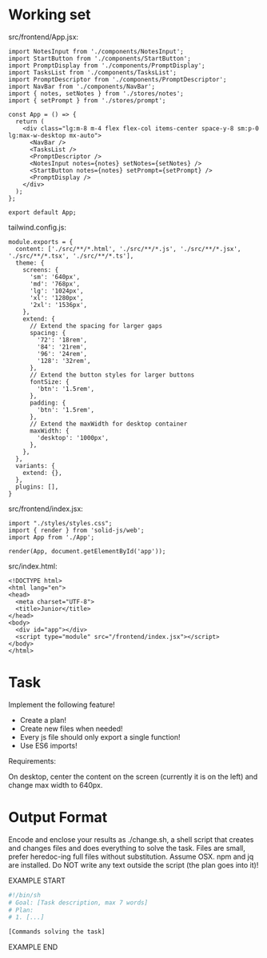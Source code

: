 # Working set

src/frontend/App.jsx:
```
import NotesInput from './components/NotesInput';
import StartButton from './components/StartButton';
import PromptDisplay from './components/PromptDisplay';
import TasksList from './components/TasksList';
import PromptDescriptor from './components/PromptDescriptor';
import NavBar from './components/NavBar';
import { notes, setNotes } from './stores/notes';
import { setPrompt } from './stores/prompt';

const App = () => {
  return (
    <div class="lg:m-8 m-4 flex flex-col items-center space-y-8 sm:p-0 lg:max-w-desktop mx-auto">
      <NavBar />
      <TasksList />
      <PromptDescriptor />
      <NotesInput notes={notes} setNotes={setNotes} />
      <StartButton notes={notes} setPrompt={setPrompt} />
      <PromptDisplay />
    </div>
  );
};

export default App;

```

tailwind.config.js:
```
module.exports = {
  content: ['./src/**/*.html', './src/**/*.js', './src/**/*.jsx', './src/**/*.tsx', './src/**/*.ts'],
  theme: {
    screens: {
      'sm': '640px',
      'md': '768px',
      'lg': '1024px',
      'xl': '1280px',
      '2xl': '1536px',
    },
    extend: {
      // Extend the spacing for larger gaps
      spacing: {
        '72': '18rem',
        '84': '21rem',
        '96': '24rem',
        '128': '32rem',
      },
      // Extend the button styles for larger buttons
      fontSize: {
        'btn': '1.5rem',
      },
      padding: {
        'btn': '1.5rem',
      },
      // Extend the maxWidth for desktop container
      maxWidth: {
        'desktop': '1000px',
      },
    },
  },
  variants: {
    extend: {},
  },
  plugins: [],
}

```

src/frontend/index.jsx:
```
import "./styles/styles.css";
import { render } from 'solid-js/web';
import App from './App';

render(App, document.getElementById('app'));

```

src/index.html:
```
<!DOCTYPE html>
<html lang="en">
<head>
  <meta charset="UTF-8">
  <title>Junior</title>
</head>
<body>
  <div id="app"></div>
  <script type="module" src="/frontend/index.jsx"></script>
</body>
</html>

```


# Task

Implement the following feature!

- Create a plan!
- Create new files when needed!
- Every js file should only export a single function!
- Use ES6 imports!

Requirements:

On desktop, center the content on the screen (currently it is on the left) and change max width to 640px.



# Output Format

Encode and enclose your results as ./change.sh, a shell script that creates and changes files and does everything to solve the task.
Files are small, prefer heredoc-ing full files without substitution.
Assume OSX.
npm and jq are installed.
Do NOT write any text outside the script (the plan goes into it)!


EXAMPLE START

```sh
#!/bin/sh
# Goal: [Task description, max 7 words]
# Plan:
# 1. [...]

[Commands solving the task]
```

EXAMPLE END

